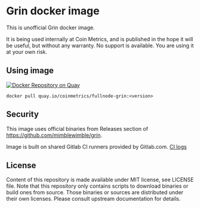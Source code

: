 # Grin docker image

This is unofficial Grin docker image.

It is being used internally at Coin Metrics, and is published in the hope it will be useful, but without any warranty. No support is available. You are using it at your own risk.

## Using image

[![Docker Repository on Quay](https://quay.io/repository/coinmetrics/fullnode-grin/status "Docker Repository on Quay")](https://quay.io/repository/coinmetrics/fullnode-grin)

```
docker pull quay.io/coinmetrics/fullnode-grin:<version>
```

## Security

This image uses official binaries from Releases section of https://github.com/mimblewimble/grin.

Image is built on shared Gitlab CI runners provided by Gitlab.com. [CI logs](https://gitlab.com/coinmetrics/fullnodes/grin/pipelines)

## License

Content of this repository is made available under MIT license, see LICENSE file.
Note that this repository only contains scripts to download binaries or build ones from source.
Those binaries or sources are distributed under their own licenses.
Please consult upstream documentation for details.

